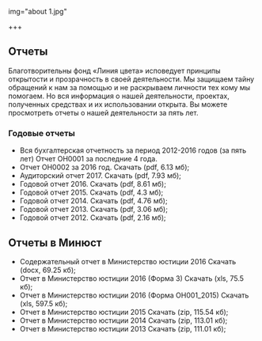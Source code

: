 img="about 1.jpg"

+++

## Отчеты

Благотворительны фонд «Линия цвета» исповедует принципы открытости и прозрачность в своей деятельности. Мы защищаем тайну обращений к нам за помощью и не раскрываем личности тех кому мы помогаем. Но вся информация о нашей деятельности, проектах, полученных средствах и их использовании открыта. Вы можете просмотреть отчеты о нашей деятельности за пять лет.

### Годовые отчеты

* Вся бухгалтерская отчетность за период 2012-2016 годов (за пять лет) Отчет ОН0001 за последние 4 года.
* Отчет ОН0002 за 2016 год. Скачать (pdf, 6.13 мб);
* Аудиторский отчет 2017. Скачать (pdf, 7.93 мб);
* Годовой отчет 2016. Скачать (pdf, 8.61 мб);
* Годовой отчет 2015. Скачать (pdf, 4.3 мб);
* Годовой отчет 2014. Скачать (pdf, 4.76 мб);
* Годовой отчет 2013. Скачать (pdf, 3.06 мб);
* Годовой отчет 2012. Скачать (pdf, 2.16 мб);

## Отчеты в Минюст

* Содержательный отчет в Министерство юстиции 2016 Скачать (docx, 69.25 кб);
* Отчет в Министерство юстиции 2016 (Форма 3) Скачать (xls, 75.5 кб);
* Отчет в Министерство юстиции 2016 (Форма ОН001_2015) Скачать (xls, 597.5 кб);
* Отчет в Министерство юстиции 2015 Скачать (zip, 115.54 кб);
* Отчет в Министерство юстиции 2014 Скачать (zip, 113.01 кб);
* Отчет в Министерство юстиции 2013 Скачать (zip, 111.01 кб);
